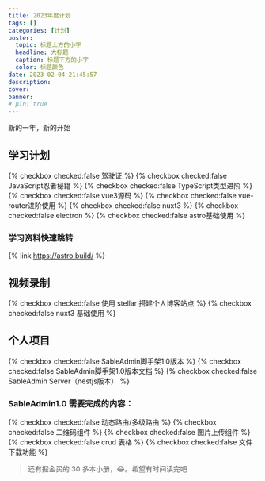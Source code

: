 ```yaml
---
title: 2023年度计划
tags: []
categories: [计划]
poster:
  topic: 标题上方的小字
  headline: 大标题
  caption: 标题下方的小字
  color: 标题颜色
date: 2023-02-04 21:45:57
description:
cover:
banner:
# pin: true
---
```


新的一年，新的开始

<!-- more -->

## 学习计划

{% checkbox checked:false 驾驶证 %}
{% checkbox checked:false JavaScript忍者秘籍 %}
{% checkbox checked:false TypeScript类型进阶 %}
{% checkbox checked:false vue3源码 %}
{% checkbox checked:false vue-router进阶使用 %}
{% checkbox checked:false nuxt3 %}
{% checkbox checked:false electron %}
{% checkbox checked:false astro基础使用 %}

### 学习资料快速跳转

{% link https://astro.build/ %}

## 视频录制

{% checkbox checked:false 使用 stellar 搭建个人博客站点 %}
{% checkbox checked:false nuxt3 基础使用 %}

## 个人项目

{% checkbox checked:false SableAdmin脚手架1.0版本 %}
{% checkbox checked:false SableAdmin脚手架1.0版本文档 %}
{% checkbox checked:false SableAdmin Server（nestjs版本） %}

### SableAdmin1.0 需要完成的内容：

{% checkbox checked:false 动态路由/多级路由 %}
{% checkbox checked:false 二维码组件 %}
{% checkbox checked:false 图片上传组件 %}
{% checkbox checked:false crud 表格 %}
{% checkbox checked:false 文件下载功能 %}

> 还有掘金买的 30 多本小册，😂。希望有时间读完吧

